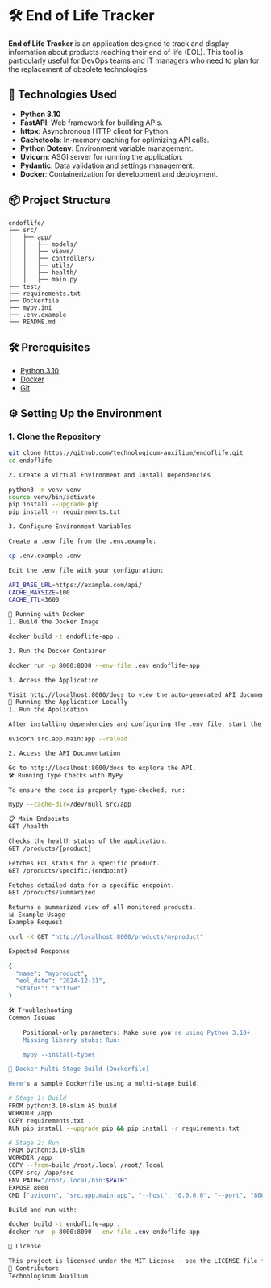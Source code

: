 # 🛠️ End of Life Tracker

**End of Life Tracker** is an application designed to track and display information about products reaching their end of life (EOL). This tool is particularly useful for DevOps teams and IT managers who need to plan for the replacement of obsolete technologies.

## 🚀 Technologies Used
- **Python 3.10**
- **FastAPI**: Web framework for building APIs.
- **httpx**: Asynchronous HTTP client for Python.
- **Cachetools**: In-memory caching for optimizing API calls.
- **Python Dotenv**: Environment variable management.
- **Uvicorn**: ASGI server for running the application.
- **Pydantic**: Data validation and settings management.
- **Docker**: Containerization for development and deployment.

## 📦 Project Structure
  
```
endoflife/
├── src/
│   ├── app/
│   │   ├── models/
│   │   ├── views/
│   │   ├── controllers/
│   │   ├── utils/
│   │   ├── health/
│   │   ├── main.py
├── test/
├── requirements.txt
├── Dockerfile
├── mypy.ini
├── .env.example
└── README.md
```

## 🛠️ Prerequisites

- [Python 3.10](https://www.python.org/downloads/)
- [Docker](https://www.docker.com/)
- [Git](https://git-scm.com/)

## ⚙️ Setting Up the Environment

### 1. Clone the Repository
```bash
git clone https://github.com/technologicum-auxilium/endoflife.git
cd endoflife

2. Create a Virtual Environment and Install Dependencies

python3 -m venv venv
source venv/bin/activate
pip install --upgrade pip
pip install -r requirements.txt

3. Configure Environment Variables

Create a .env file from the .env.example:

cp .env.example .env

Edit the .env file with your configuration:

API_BASE_URL=https://example.com/api/
CACHE_MAXSIZE=100
CACHE_TTL=3600

🐳 Running with Docker
1. Build the Docker Image

docker build -t endoflife-app .

2. Run the Docker Container

docker run -p 8000:8000 --env-file .env endoflife-app

3. Access the Application

Visit http://localhost:8000/docs to view the auto-generated API documentation using FastAPI.
🚀 Running the Application Locally
1. Run the Application

After installing dependencies and configuring the .env file, start the server:

uvicorn src.app.main:app --reload

2. Access the API Documentation

Go to http://localhost:8000/docs to explore the API.
🛠️ Running Type Checks with MyPy

To ensure the code is properly type-checked, run:

mypy --cache-dir=/dev/null src/app

📋 Main Endpoints
GET /health

Checks the health status of the application.
GET /products/{product}

Fetches EOL status for a specific product.
GET /products/specific/{endpoint}

Fetches detailed data for a specific endpoint.
GET /products/summarized

Returns a summarized view of all monitored products.
📊 Example Usage
Example Request

curl -X GET "http://localhost:8000/products/myproduct"

Expected Response

{
  "name": "myproduct",
  "eol_date": "2024-12-31",
  "status": "active"
}

🛠️ Troubleshooting
Common Issues

    Positional-only parameters: Make sure you're using Python 3.10+.
    Missing library stubs: Run:

    mypy --install-types

🐳 Docker Multi-Stage Build (Dockerfile)

Here's a sample Dockerfile using a multi-stage build:

# Stage 1: Build
FROM python:3.10-slim AS build
WORKDIR /app
COPY requirements.txt .
RUN pip install --upgrade pip && pip install -r requirements.txt

# Stage 2: Run
FROM python:3.10-slim
WORKDIR /app
COPY --from=build /root/.local /root/.local
COPY src/ /app/src
ENV PATH="/root/.local/bin:$PATH"
EXPOSE 8000
CMD ["uvicorn", "src.app.main:app", "--host", "0.0.0.0", "--port", "8000"]

Build and run with:

docker build -t endoflife-app .
docker run -p 8000:8000 --env-file .env endoflife-app

📄 License

This project is licensed under the MIT License - see the LICENSE file for details.
👥 Contributors
Technologicum Auxilium
